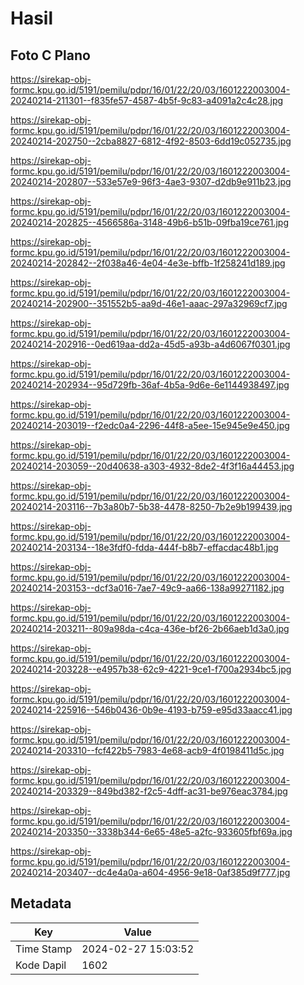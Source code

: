 # Hasil

## Foto C Plano

https://sirekap-obj-formc.kpu.go.id/5191/pemilu/pdpr/16/01/22/20/03/1601222003004-20240214-211301--f835fe57-4587-4b5f-9c83-a4091a2c4c28.jpg

https://sirekap-obj-formc.kpu.go.id/5191/pemilu/pdpr/16/01/22/20/03/1601222003004-20240214-202750--2cba8827-6812-4f92-8503-6dd19c052735.jpg

https://sirekap-obj-formc.kpu.go.id/5191/pemilu/pdpr/16/01/22/20/03/1601222003004-20240214-202807--533e57e9-96f3-4ae3-9307-d2db9e911b23.jpg

https://sirekap-obj-formc.kpu.go.id/5191/pemilu/pdpr/16/01/22/20/03/1601222003004-20240214-202825--4566586a-3148-49b6-b51b-09fba19ce761.jpg

https://sirekap-obj-formc.kpu.go.id/5191/pemilu/pdpr/16/01/22/20/03/1601222003004-20240214-202842--2f038a46-4e04-4e3e-bffb-1f258241d189.jpg

https://sirekap-obj-formc.kpu.go.id/5191/pemilu/pdpr/16/01/22/20/03/1601222003004-20240214-202900--351552b5-aa9d-46e1-aaac-297a32969cf7.jpg

https://sirekap-obj-formc.kpu.go.id/5191/pemilu/pdpr/16/01/22/20/03/1601222003004-20240214-202916--0ed619aa-dd2a-45d5-a93b-a4d6067f0301.jpg

https://sirekap-obj-formc.kpu.go.id/5191/pemilu/pdpr/16/01/22/20/03/1601222003004-20240214-202934--95d729fb-36af-4b5a-9d6e-6e1144938497.jpg

https://sirekap-obj-formc.kpu.go.id/5191/pemilu/pdpr/16/01/22/20/03/1601222003004-20240214-203019--f2edc0a4-2296-44f8-a5ee-15e945e9e450.jpg

https://sirekap-obj-formc.kpu.go.id/5191/pemilu/pdpr/16/01/22/20/03/1601222003004-20240214-203059--20d40638-a303-4932-8de2-4f3f16a44453.jpg

https://sirekap-obj-formc.kpu.go.id/5191/pemilu/pdpr/16/01/22/20/03/1601222003004-20240214-203116--7b3a80b7-5b38-4478-8250-7b2e9b199439.jpg

https://sirekap-obj-formc.kpu.go.id/5191/pemilu/pdpr/16/01/22/20/03/1601222003004-20240214-203134--18e3fdf0-fdda-444f-b8b7-effacdac48b1.jpg

https://sirekap-obj-formc.kpu.go.id/5191/pemilu/pdpr/16/01/22/20/03/1601222003004-20240214-203153--dcf3a016-7ae7-49c9-aa66-138a99271182.jpg

https://sirekap-obj-formc.kpu.go.id/5191/pemilu/pdpr/16/01/22/20/03/1601222003004-20240214-203211--809a98da-c4ca-436e-bf26-2b66aeb1d3a0.jpg

https://sirekap-obj-formc.kpu.go.id/5191/pemilu/pdpr/16/01/22/20/03/1601222003004-20240214-203228--e4957b38-62c9-4221-9ce1-f700a2934bc5.jpg

https://sirekap-obj-formc.kpu.go.id/5191/pemilu/pdpr/16/01/22/20/03/1601222003004-20240214-225916--546b0436-0b9e-4193-b759-e95d33aacc41.jpg

https://sirekap-obj-formc.kpu.go.id/5191/pemilu/pdpr/16/01/22/20/03/1601222003004-20240214-203310--fcf422b5-7983-4e68-acb9-4f0198411d5c.jpg

https://sirekap-obj-formc.kpu.go.id/5191/pemilu/pdpr/16/01/22/20/03/1601222003004-20240214-203329--849bd382-f2c5-4dff-ac31-be976eac3784.jpg

https://sirekap-obj-formc.kpu.go.id/5191/pemilu/pdpr/16/01/22/20/03/1601222003004-20240214-203350--3338b344-6e65-48e5-a2fc-933605fbf69a.jpg

https://sirekap-obj-formc.kpu.go.id/5191/pemilu/pdpr/16/01/22/20/03/1601222003004-20240214-203407--dc4e4a0a-a604-4956-9e18-0af385d9f777.jpg


## Metadata

| Key        | Value               |
| ---------- | ------------------- |
| Time Stamp | 2024-02-27 15:03:52 |
| Kode Dapil | 1602                |



